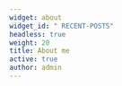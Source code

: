 ```yaml
---
widget: about
widget_id: " RECENT-POSTS"
headless: true
weight: 20
title: About me
active: true
author: admin
---
```


